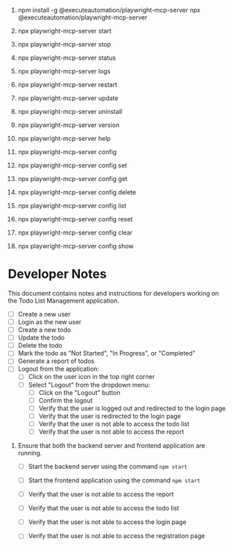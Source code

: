 1. npm install -g @executeautomation/playwright-mcp-server
npx @executeautomation/playwright-mcp-server


2. npx playwright-mcp-server start
3. npx playwright-mcp-server stop
4. npx playwright-mcp-server status
5. npx playwright-mcp-server logs
6. npx playwright-mcp-server restart
7. npx playwright-mcp-server update
8. npx playwright-mcp-server uninstall
9. npx playwright-mcp-server version
10. npx playwright-mcp-server help
11. npx playwright-mcp-server config
12. npx playwright-mcp-server config set
13. npx playwright-mcp-server config get
14. npx playwright-mcp-server config delete
15. npx playwright-mcp-server config list
16. npx playwright-mcp-server config reset
17. npx playwright-mcp-server config clear
18. npx playwright-mcp-server config show
# Developer Notes
This document contains notes and instructions for developers working on the Todo List Management application.
- [ ] Create a new user
- [ ] Login as the new user
- [ ] Create a new todo
- [ ] Update the todo
- [ ] Delete the todo
- [ ] Mark the todo as "Not Started", "In Progress", or "Completed"
- [ ] Generate a report of todos
- [ ] Logout from the application:
  - [ ] Click on the user icon in the top right corner
  - [ ] Select "Logout" from the dropdown menu:
    - [ ] Click on the "Logout" button
    - [ ] Confirm the logout
    - [ ] Verify that the user is logged out and redirected to the login page
    - [ ] Verify that the user is redirected to the login page
    - [ ] Verify that the user is not able to access the todo list
    - [ ] Verify that the user is not able to access the report
1.  Ensure that both the backend server and frontend application are running.    
    - [ ] Start the backend server using the command `npm start`
    - [ ] Start the frontend application using the command `npm start`
    - [ ] Verify that the user is not able to access the report
    - [ ] Verify that the user is not able to access the todo list
    - [ ] Verify that the user is not able to access the login page
    - [ ] Verify that the user is not able to access the registration page





